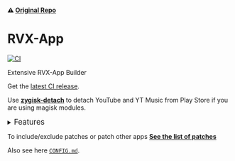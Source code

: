 #### ⚠️ [Original Repo](https://github.com/j-hc/revanced-magisk-module)

# RVX-App
[![CI](https://github.com/cvnertnc/rvx-app/actions/workflows/ci.yml/badge.svg?event=schedule)](https://github.com/cvnertnc/rvx-app/actions/workflows/ci.yml)

Extensive RVX-App Builder

Get the [latest CI release](https://github.com/cvnertnc/rvx-app/releases).

Use [**zygisk-detach**](https://github.com/j-hc/zygisk-detach) to detach YouTube and YT Music from Play Store if you are using magisk modules. 

<details><summary><big>Features</big></summary>
<ul>
 <li>Support all present and future ReVanced Extended apps</li>
 <li> Can build Magisk modules and non-root APKs</li>
 <li> Updated daily with the latest versions of apps and patches</li>
 <li> Optimize APKs and modules for size</li>
 <li> Modules</li>
    <ul>
     <li> recompile invalidated odex for faster usage</li>
     <li> receive updates from Magisk app</li>
     <li> do not break safetynet or trigger root detections</li>
     <li> handle installation of the correct version of the stock app and all that</li>
     <li> support Magisk and KernelSU</li>
    </ul>
</ul>
Note that the <a href="../../actions/workflows/ci.yml">CI workflow</a> is scheduled to build the modules and APKs everyday using GitHub Actions if there is a change in ReVanced patches. You may want to disable it.
</details>

To include/exclude patches or patch other apps
[**See the list of patches**](https://j-hc.github.io/rvmm-config-gen/)

Also see here [`CONFIG.md`](./CONFIG.md).
